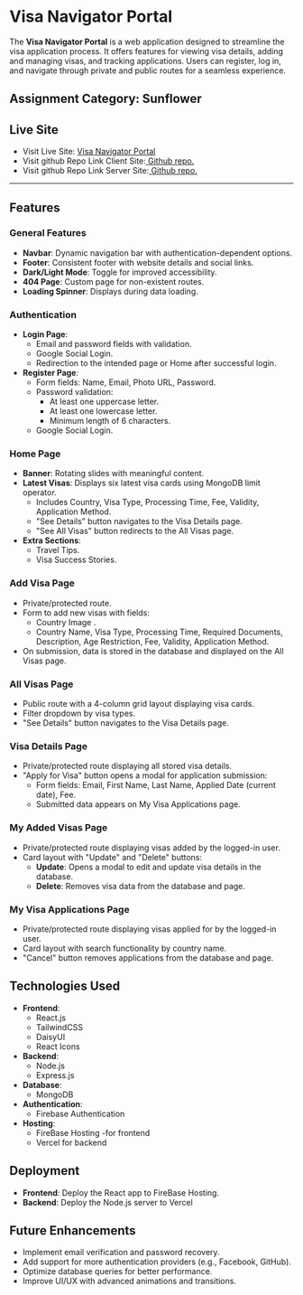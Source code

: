 # Visa Navigator Portal

The **Visa Navigator Portal** is a web application designed to streamline the visa application process. It offers features for viewing visa details, adding and managing visas, and tracking applications. Users can register, log in, and navigate through private and public routes for a seamless experience.


## Assignment Category: Sunflower


## **Live Site**
- Visit Live Site: [ Visa Navigator Portal ](https://visa-navigator-803e1.web.app/)
- Visit github Repo Link Client Site:[ Github repo.](https://github.com/Mehedihasan-99/visa-navigator-client-site)
- Visit github Repo Link Server Site:[ Github repo.](https://github.com/programming-hero-web-course2/b10-a10-server-side-Mehedihasan-99)

---

## Features

### General Features
- **Navbar**: Dynamic navigation bar with authentication-dependent options.
- **Footer**: Consistent footer with website details and social links.
- **Dark/Light Mode**: Toggle for improved accessibility.
- **404 Page**: Custom page for non-existent routes.
- **Loading Spinner**: Displays during data loading.

### Authentication
- **Login Page**:
  - Email and password fields with validation.
  - Google Social Login.
  - Redirection to the intended page or Home after successful login.
- **Register Page**:
  - Form fields: Name, Email, Photo URL, Password.
  - Password validation:
    - At least one uppercase letter.
    - At least one lowercase letter.
    - Minimum length of 6 characters.
  - Google Social Login.

### Home Page
- **Banner**: Rotating slides with meaningful content.
- **Latest Visas**: Displays six latest visa cards using MongoDB limit operator.
  - Includes Country, Visa Type, Processing Time, Fee, Validity, Application Method.
  - "See Details" button navigates to the Visa Details page.
  - "See All Visas" button redirects to the All Visas page.
- **Extra Sections**:
  - Travel Tips.
  - Visa Success Stories.

### Add Visa Page
- Private/protected route.
- Form to add new visas with fields:
  - Country Image .
  - Country Name, Visa Type, Processing Time, Required Documents, Description, Age Restriction, Fee, Validity, Application Method.
- On submission, data is stored in the database and displayed on the All Visas page.

### All Visas Page
- Public route with a 4-column grid layout displaying visa cards.
- Filter dropdown by visa types.
- "See Details" button navigates to the Visa Details page.

### Visa Details Page
- Private/protected route displaying all stored visa details.
- "Apply for Visa" button opens a modal for application submission:
  - Form fields: Email, First Name, Last Name, Applied Date (current date), Fee.
  - Submitted data appears on My Visa Applications page.

### My Added Visas Page
- Private/protected route displaying visas added by the logged-in user.
- Card layout with "Update" and "Delete" buttons:
  - **Update**: Opens a modal to edit and update visa details in the database.
  - **Delete**: Removes visa data from the database and page.

### My Visa Applications Page
- Private/protected route displaying visas applied for by the logged-in user.
- Card layout with search functionality by country name.
- "Cancel" button removes applications from the database and page.

## Technologies Used
- **Frontend**:
  - React.js
  - TailwindCSS
  - DaisyUI
  - React Icons
- **Backend**:
  - Node.js
  - Express.js
- **Database**:
  - MongoDB
- **Authentication**:
  - Firebase Authentication
- **Hosting**:
  - FireBase Hosting -for frontend
  - Vercel for backend

## Deployment
- **Frontend**: Deploy the React app to FireBase Hosting.
- **Backend**: Deploy the Node.js server to Vercel

## Future Enhancements
- Implement email verification and password recovery.
- Add support for more authentication providers (e.g., Facebook, GitHub).
- Optimize database queries for better performance.
- Improve UI/UX with advanced animations and transitions.

